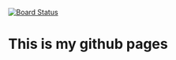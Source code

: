 [![Board Status](https://dev.azure.com/michaelfay0059/27e5e022-5e55-41bf-87b9-7c3810020876/7026ca12-0d2d-421a-a117-0ee9c554dfcb/_apis/work/boardbadge/0dd1de97-f88b-4617-8598-dc46f8252977)](https://dev.azure.com/michaelfay0059/27e5e022-5e55-41bf-87b9-7c3810020876/_boards/board/t/7026ca12-0d2d-421a-a117-0ee9c554dfcb/Microsoft.RequirementCategory)
# This is my github pages